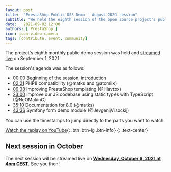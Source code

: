 ```yaml
---
layout: post
title:  "PrestaShop Public OSS Demo - August 2021 session"
subtitle: "We held the eighth session of the open source project's public demo"
date:   2021-09-02 12:00
authors: [ PrestaShop ]
icon: icon-video-camera
tags: [contribute, event, community]
---
```


The project's eighth monthly public demo session was held and [streamed live](https://www.youtube.com/watch?v=9oEBquMz008) on September 1, 2021.

The session's agenda was as follows:

- [00:00](https://www.youtube.com/watch?v=9oEBquMz008) Beginning of the session, introduction
- [02:21](https://www.youtube.com/watch?v=9oEBquMz008g&t=141) PHP8 compatibility (@matks and @atomiix)
- [09:38](https://www.youtube.com/watch?v=9oEBquMz008g&t=578) Improving PrestaShop templating (@Hlavtox)
- [23:00](https://www.youtube.com/watch?v=9oEBquMz008g&t=1380) Improve our JS codebase using static types with TypeScript (@NeOMakinG)
- [35:10](https://www.youtube.com/watch?v=9oEBquMz008g&t=2110)  Documentation for 8.0 (@matks)
- [43:36](https://www.youtube.com/watch?v=9oEBquMz008g&t=2615) Symfony form demo module (@JevgenijVisockij)


You can use the timestamps to jump directly to the parts you want to watch.

[Watch the replay on YouTube](https://www.youtube.com/watch?v=9oEBquMz008){: .btn .btn-lg .btn-info}
{: .text-center}

## Next session in October

The next session will be streamed live on [**Wednesday, October 6, 2021 at 4pm CEST**](https://www.youtube.com/watch?v=x37-QOockEo). See you then!

